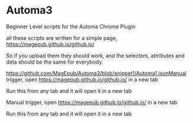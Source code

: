 # Automa3
Beginner Level scripts for the Automa Chrome Plugin

all these scripts are written for a simple page, https://magepub.github.io/github.io/

So if you upload them they should work, and the selectors, attributes and data should be the same for everybody.

https://github.com/MagEpub/Automa3/blob/snippet1/Automa1.jsonManual trigger, open https://magepub.github.io/github.io/ in a new tab

Run this from any tab and it will open it in a new tab

Manual trigger, open https://magepub.github.io/github.io/ in a new tab

Run this from any tab and it will open it in a new tab
